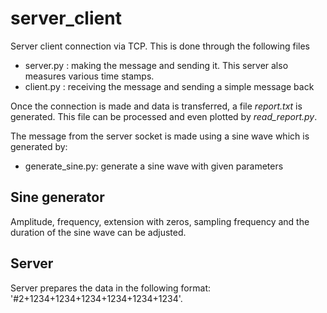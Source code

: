 # server_client
Server client connection via TCP. This is done through the following files

- server.py : making the message and sending it. This server also measures various time stamps.
- client.py : receiving the message and sending a simple message back

Once the connection is made and data is transferred, a file <i>report.txt</i> is generated. This file can be processed and even plotted by <i>read_report.py</i>.

The message from the server socket is made using a sine wave which is generated by:

- generate_sine.py: generate a sine wave with given parameters

## Sine generator

Amplitude, frequency, extension with zeros, sampling frequency and the duration of the sine wave can be adjusted.



## Server

Server prepares the data in the following format:
'#2+1234+1234+1234+1234+1234+1234'.


